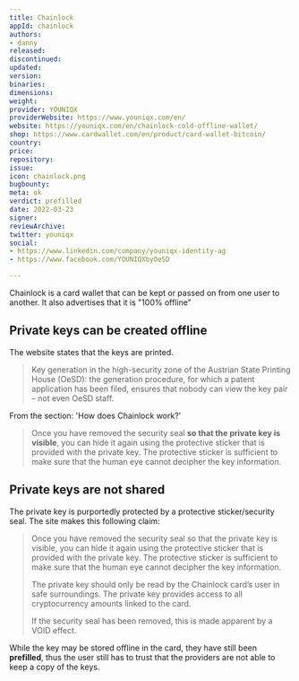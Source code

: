 ```yaml
---
title: Chainlock
appId: chainlock
authors:
- danny
released: 
discontinued: 
updated: 
version: 
binaries: 
dimensions: 
weight: 
provider: YOUNIQX
providerWebsite: https://www.youniqx.com/en/
website: https://youniqx.com/en/chainlock-cold-offline-wallet/
shop: https://www.cardwallet.com/en/product/card-wallet-bitcoin/
country: 
price: 
repository: 
issue: 
icon: chainlock.png
bugbounty: 
meta: ok
verdict: prefilled
date: 2022-03-23
signer: 
reviewArchive: 
twitter: youniqx
social:
- https://www.linkedin.com/company/youniqx-identity-ag
- https://www.facebook.com/YOUNIQXbyOeSD

---
```


Chainlock is a card wallet that can be kept or passed on from one user to another. It also advertises that it is "100% offline"

## Private keys can be created offline 

The website states that the keys are printed.

> Key generation in the high-security zone of the Austrian State Printing House (OeSD): the generation procedure, for which a patent application has been filed, ensures that nobody can view the key pair – not even OeSD staff.

From the section: 'How does Chainlock work?'

> Once you have removed the security seal **so that the private key is visible**, you can hide it again using the protective sticker that is provided with the private key. The protective sticker is sufficient to make sure that the human eye cannot decipher the key information.

## Private keys are not shared 

The private key is purportedly protected by a protective sticker/security seal. The site makes this following claim:

> Once you have removed the security seal so that the private key is visible, you can hide it again using the protective sticker that is provided with the private key. The protective sticker is sufficient to make sure that the human eye cannot decipher the key information.
>
> The private key should only be read by the Chainlock card’s user in safe surroundings. The private key provides access to all cryptocurrency amounts linked to the card.
>
> If the security seal has been removed, this is made apparent by a VOID effect.

While the key may be stored offline in the card, they have still been **prefilled**, thus the user still has to trust that the providers are not able to keep a copy of the keys. 
